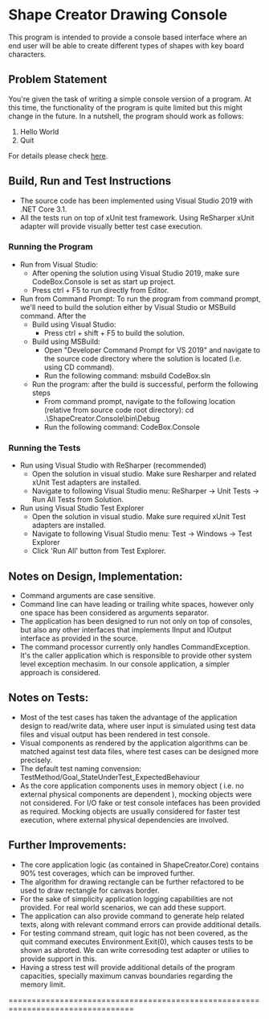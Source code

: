 #  Shape Creator Drawing Console 

This program is intended to provide a console based interface where an end user will be able to create different types of shapes with key board characters.

## Problem Statement

You're given the task of writing a simple console version of a program. 
At this time, the functionality of the program is quite limited but this might change in the future. 
In a nutshell, the program should work as follows:

1. Hello World
2. Quit

For details please check [here](drawing_program.txt).

## Build, Run and Test Instructions

* The source code has been implemented using Visual Studio 2019 with .NET Core 3.1.
* All the tests run on top of xUnit test framework. Using ReSharper xUnit adapter will provide visually better test case execution.

### Running the Program

* Run from Visual Studio: 
	* After opening the solution using Visual Studio 2019, make sure CodeBox.Console is set as start up project.
	* Press ctrl + F5 to run directly from Editor.
* Run from Command Prompt: To run the program from command prompt, we'll need to build the solution either by Visual Studio or MSBuild command. After the 
	* Build using Visual Studio: 
		* Press ctrl + shift + F5 to build the solution.
	* Build using MSBuild: 
		* Open "Developer Command Prompt for VS 2019" and navigate to the source code directory where the solution is located (i.e. using CD command).
		* Run the following command: msbuild CodeBox.sln
	* Run the program: after the build is successful, perform the following steps
		* From command prompt, navigate to the following location (relative from source code root directory): cd .\ShapeCreator.Console\bin\Debug
		* Run the following command: CodeBox.Console

### Running the Tests

* Run using Visual Studio with ReSharper (recommended)
	* Open the solution in visual studio. Make sure Resharper and related xUnit Test adapters are installed.
	* Navigate to following Visual Studio menu: ReSharper -> Unit Tests -> Run All Tests from Solution.
* Run using Visual Studio Test Explorer
	* Open the solution in visual studio. Make sure required xUnit Test adapters are installed.
	* Navigate to following Visual Studio menu: Test -> Windows -> Test Explorer
	* Click 'Run All' button from Test Explorer.

## Notes on Design, Implementation:

* Command arguments are case sensitive.
* Command line can have leading or trailing white spaces, however only one space has been considered as arguments separator. 
* The application has been designed to run not only on top of consoles, but also any other interfaces that implements IInput and IOutput interface as provided in the source.
* The command processor currently only handles CommandException. It's the caller application which is responsible to provide other system level exception mechasim. In our console application, a simpler approach is considered.

## Notes on Tests:

* Most of the test cases has taken the advantage of the application design to read/write data, where user input is simulated using test data files and visual output has been rendered in test console.
* Visual components as rendered by the application algorithms can be matched against test data files, where test cases can be designed more precisely. 
* The default test naming convension: TestMethod/Goal_StateUnderTest_ExpectedBehaviour
* As the core application components uses in memory object ( i.e. no external physical components are dependent ), mocking objects were not considered. For I/O fake or test console intefaces has been provided as required. Mocking objects are usually considered for faster test execution, where external physical dependencies are involved.

## Further Improvements:

* The core application logic (as contained in ShapeCreator.Core) contains 90% test coverages, which can be improved further. 
* The algorithm for drawing rectangle can be further refactored to be used to draw rectangle for canvas border.
* For the sake of simplicity application logging capabilities are not provided. For real world scenarios, we can add these support.
* The application can also provide command to generate help related texts, along with relevant command errors can provide additional details. 
* For testing command stream, quit logic has not been covered, as the quit command executes Environment.Exit(0), which causes tests to be shown as abroted. We can write corresoding test adapter or utilies to provide support in this.
* Having a stress test will provide additional details of the program capacities, specially maximum canvas boundaries regarding the memory limit.

=================================================================================
